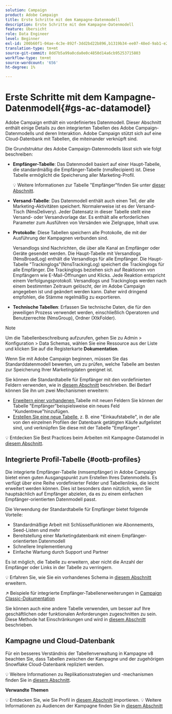 ```yaml
---
solution: Campaign
product: Adobe Campaign
title: Erste Schritte mit dem Kampagne-Datenmodell
description: Erste Schritte mit dem Kampagne-Datenmodell
feature: Übersicht
role: Data Engineer
level: Beginner
exl-id: 200b60f1-04ae-4c3e-892f-3dd2bd22b896,b1319b34-ee07-48ed-9ab1-e2d12d3d99f8
translation-type: tm+mt
source-git-commit: 8dd7b5a99a0cda0e0c4850d14a6cb95253715803
workflow-type: tm+mt
source-wordcount: '656'
ht-degree: 1%

---
```


# Erste Schritte mit dem Kampagne-Datenmodell{#gs-ac-datamodel}

Adobe Campaign enthält ein vordefiniertes Datenmodell. Dieser Abschnitt enthält einige Details zu den integrierten Tabellen des Adobe Campaign-Datenmodells und deren Interaktion. Adobe Campaign stützt sich auf eine Cloud-Datenbank mit Tabellen, die miteinander verknüpft sind.

Die Grundstruktur des Adobe Campaign-Datenmodells lässt sich wie folgt beschreiben:

* **Empfänger-Tabelle**: Das Datenmodell basiert auf einer Haupt-Tabelle, die standardmäßig die Empfänger-Tabelle (nmsRecipient) ist. Diese Tabelle ermöglicht die Speicherung aller Marketing-Profil.

   :bulb: Weitere Informationen zur Tabelle &quot;Empfänger&quot;finden Sie unter [dieser Abschnitt](#ootb-profiles).

* **Versand-Tabelle**: Das Datenmodell enthält auch einen Teil, der alle Marketing-Aktivitäten speichert. Normalerweise ist es der Versand-Tisch (NmsDelivery). Jeder Datensatz in dieser Tabelle stellt eine Versand- oder Versandvorlage dar. Es enthält alle erforderlichen Parameter zum Ausführen von Versänden wie Zielgruppe, Inhalt usw.

* **Protokolle**: Diese Tabellen speichern alle Protokolle, die mit der Ausführung der Kampagnen verbunden sind.

   Versandlogs sind Nachrichten, die über alle Kanal an Empfänger oder Geräte gesendet werden. Die Haupt-Tabelle mit Versandlogs (NmsBroadLog) enthält die Versandlogs für alle Empfänger.
Die Haupt-Tabelle &quot;Trackinglogs&quot;(NmsTrackingLog) speichert die Trackinglogs für alle Empfänger. Die Trackinglogs beziehen sich auf Reaktionen von Empfängern wie E-Mail-Öffnungen und Klicks. Jede Reaktion entspricht einem Verfolgungsprotokoll.
Versandlogs und Trackinglogs werden nach einem bestimmten Zeitraum gelöscht, der im Adobe Campaign angegeben ist und geändert werden kann. Daher wird dringend empfohlen, die Stämme regelmäßig zu exportieren.

* **Technische Tabellen**: Erfassen Sie technische Daten, die für den jeweiligen Prozess verwendet werden, einschließlich Operatoren und Benutzerrechte (NmsGroup), Ordner (XtkFolder).

>[!NOTE]
>
>Um die Tabellenbeschreibung aufzurufen, gehen Sie zu Admin > Konfiguration > Data Schemas, wählen Sie eine Ressource aus der Liste und klicken Sie auf die Registerkarte **Dokumentation**.

Wenn Sie mit Adobe Campaign beginnen, müssen Sie das Standarddatenmodell bewerten, um zu prüfen, welche Tabelle am besten zur Speicherung Ihrer Marketingdaten geeignet ist.

Sie können die Standardtabelle für Empfänger mit den vordefinierten Feldern verwenden, wie in [diesem Abschnitt](#ootb-profiles) beschrieben. Bei Bedarf können Sie ihn um zwei Mechanismen erweitern:

* [Erweitern einer vorhandenen ](extend-schema.md) Tabelle mit neuen Feldern Sie können der Tabelle &quot;Empfänger&quot;beispielsweise ein neues Feld &quot;Kundentreue&quot;hinzufügen.
* [Erstellen Sie eine neue Tabelle](create-schema.md), z. B. eine &quot;Einkaufstabelle&quot;, in der alle von den einzelnen Profilen der Datenbank getätigten Käufe aufgelistet sind, und verknüpfen Sie diese mit der Tabelle &quot;Empfänger&quot;.

:bulb: Entdecken Sie Best Practices beim Arbeiten mit Kampagne-Datamodel in [diesem Abschnitt](datamodel-best-practices.md).

## Integrierte Profil-Tabelle {#ootb-profiles}

Die integrierte Empfänger-Tabelle (nmsempfänger) in Adobe Campaign bietet einen guten Ausgangspunkt zum Erstellen Ihres Datenmodells. Es verfügt über eine Reihe vordefinierter Felder und Tabellenlinks, die leicht erweitert werden können. Dies ist besonders dann nützlich, wenn Sie hauptsächlich auf Empfänger abzielen, da es zu einem einfachen Empfänger-orientierten Datenmodell passt.

Die Verwendung der Standardtabelle für Empfänger bietet folgende Vorteile:

* Standardmäßige Arbeit mit Schlüsselfunktionen wie Abonnements, Seed-Listen und mehr
* Bereitstellung einer Marketingdatenbank mit einem Empfänger-orientierten Datenmodell
* Schnellere Implementierung
* Einfache Wartung durch Support und Partner

Es ist möglich, die Tabelle zu erweitern, aber nicht die Anzahl der Empfänger oder Links in der Tabelle zu verringern.

:bulb: Erfahren Sie, wie Sie ein vorhandenes Schema in [diesem Abschnitt](extend-schema.md) erweitern.

:arrow_upper_right: Beispiele für integrierte Empfänger-Tabellenerweiterungen in [Campaign Classic-Dokumentation](https://experienceleague.adobe.com/docs/campaign-classic/using/configuring-campaign-classic/editing-schemas/examples-of-schemas-edition.html?lang=en#extending-a-table)

Sie können auch eine andere Tabelle verwenden, um besser auf Ihre geschäftlichen oder funktionalen Anforderungen zugeschnitten zu sein. Diese Methode hat Einschränkungen und wird in [diesem Abschnitt](custom-recipient.md) beschrieben.

## Kampagne und Cloud-Datenbank

Für ein besseres Verständnis der Tabellenverwaltung in Kampagne v8 beachten Sie, dass Tabellen zwischen der Kampagne und der zugehörigen Snowflake Cloud-Datenbank repliziert werden.

:bulb: Weitere Informationen zu Replikationsstrategien und -mechanismen finden Sie in [diesem Abschnitt](../config/replication.md).

**Verwandte Themen**

:bulb: Entdecken Sie, wie Sie Profil in [diesem Abschnitt](../start/import.md) importieren.
:bulb: Weitere Informationen zu Audiencen der Kampagne finden Sie in [diesem Abschnitt](../start/audiences.md)
